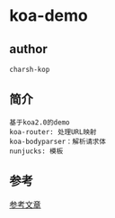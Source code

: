 # koa-demo

## author
```
charsh-kop
```
## 简介
```
基于koa2.0的demo
koa-router: 处理URL映射
koa-bodyparser：解析请求体
nunjucks: 模板

```

## 参考
[参考文章](https://www.liaoxuefeng.com/wiki/1022910821149312/1099752344192192)
